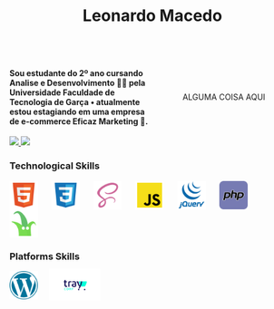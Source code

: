 <style>
  nav {
    display: grid;
    grid-template-columns: 1fr 1fr;
    align-items: center;
    justify-items: center;
  }

  .skills .icons img {
    width: 50px;
    margin-right: 20px;
  }

  .plataformas .icons img {
    width: 50px;
    margin-right: 20px;
  }

  .plataformas .icons {
    position: relative;
  }

  .plataformas .icons .tray {
    width: 90px;
    margin-right: 20px;
    position: absolute;
    bottom: -2px;
  }
</style>
<header>
  <h1>Leonardo Macedo </h1>
</header>
<nav>
  <h4>Sou estudante do 2º ano cursando Analise e Desenvolvimento 🧑‍🎓 pela Universidade Faculdade de Tecnologia de Garça • atualmente estou estagiando em uma empresa de e-commerce Eficaz Marketing 🏬.</h4>
  <div class="algumaCoisa">ALGUMA COISA AQUI</div>
</nav>

<div>
  <a href="https://github.com/LeonardSMacedo">
    <img height="150em" src="https://github-readme-stats.vercel.app/api?username=LeonardSMacedo&show_icons=true&theme=dracula&include_all_commits=true&count_private=true" />
    <img height="150em" src="https://github-readme-stats.vercel.app/api/top-langs/?username=LeonardSMacedo&layout=compact&langs_count=7&theme=dracula" />
  </a>
</div>

<div class="skills">
  <h3>Technological Skills</h3>
  <div class="icons">
    <img align="center" src="./icons/html.png">
    <img align="center" src="./icons/css.png">
    <img align="center" src="./icons/scss.png">
    <img align="center" src="./icons/js.png">
    <img align="center" src="./icons/jquery.png">
    <img align="center" src="./icons/php.png">
    <img align="center" src="./icons/twig.png">

  </div>
</div>

<div class="plataformas">
  <h3>Platforms Skills</h3>
  <div class="icons">
    <img align="center" src="./icons/wordpress.png">
    <img class="tray" align="center" src="./icons/tray.png">
  </div>
</div>
